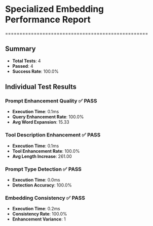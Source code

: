 # Specialized Embedding Performance Report
==================================================

## Summary
- **Total Tests**: 4
- **Passed**: 4
- **Success Rate**: 100.0%

## Individual Test Results

### Prompt Enhancement Quality ✅ PASS
- **Execution Time**: 0.1ms
- **Query Enhancement Rate**: 100.0%
- **Avg Word Expansion**: 15.33

### Tool Description Enhancement ✅ PASS
- **Execution Time**: 0.1ms
- **Tool Enhancement Rate**: 100.0%
- **Avg Length Increase**: 261.00

### Prompt Type Detection ✅ PASS
- **Execution Time**: 0.0ms
- **Detection Accuracy**: 100.0%

### Embedding Consistency ✅ PASS
- **Execution Time**: 0.2ms
- **Consistency Rate**: 100.0%
- **Enhancement Variance**: 1
